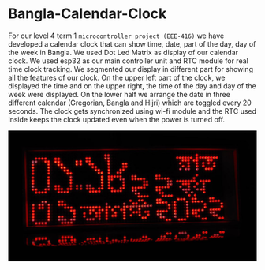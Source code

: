 # Bangla-Calendar-Clock

For our level 4 term 1 `microcontroller project (EEE-416)` we have developed a calendar clock that can show time, date, part of the day, day of the week in Bangla.
We used Dot Led Matrix as display of our calendar clock. We used esp32 as our main controller unit and RTC module for real time clock tracking. We segmented our display in different part for showing all the features of our clock. On the upper left part of the clock, we displayed the time and on the upper right, the time of the day and day of the week were displayed. On the lower half we arrange the date in three different calendar (Gregorian, Bangla and Hijri) which are toggled every 20 seconds. The clock gets synchronized using wi-fi module and the RTC used inside keeps the clock updated even when the power is turned off.

![](calendar%20Clock.jpg)
